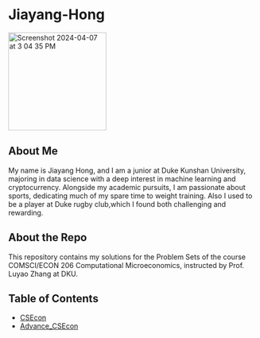 # Jiayang-Hong
<img width="197" alt="Screenshot 2024-04-07 at 3 04 35 PM" src="https://github.com/Rising-Stars-by-Sunshine/Jiayang-Hong/assets/145865131/185d8673-d50f-4e3a-bf74-72d40d07e92c">

## About Me
My name is Jiayang Hong, and I am a junior at Duke Kunshan University, majoring in data science with a deep interest in machine learning and cryptocurrency. Alongside my academic pursuits, I am passionate about sports, dedicating much of my spare time to weight training. Also I used to be a player at Duke rugby club,which I found both challenging and rewarding.

## About the Repo
This repository contains my solutions for the Problem Sets of the course COMSCI/ECON 206 Computational Microeconomics, instructed by Prof. Luyao Zhang at DKU. 

## Table of Contents

- [CSEcon](https://github.com/Rising-Stars-by-Sunshine/Jiayang-Hong/blob/main/Advance_CSEcon/README.md)
- [Advance_CSEcon](https://github.com/Rising-Stars-by-Sunshine/Jiayang-Hong/blob/main/Advance_CSEcon/README.md)
